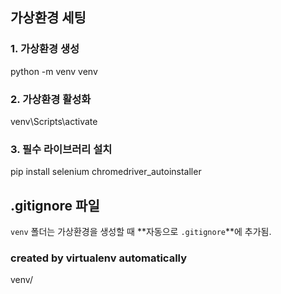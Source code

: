 ## 가상환경 세팅
### 1. 가상환경 생성
python -m venv venv
### 2. 가상환경 활성화
venv\Scripts\activate
### 3. 필수 라이브러리 설치
pip install selenium chromedriver_autoinstaller

## .gitignore 파일
`venv` 폴더는 가상환경을 생성할 때 **자동으로 `.gitignore`**에 추가됨.
### created by virtualenv automatically
venv/
